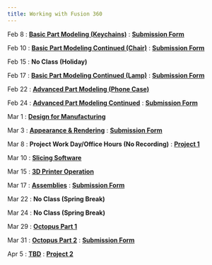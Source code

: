 ```yaml
---
title: Working with Fusion 360
---
```


Feb 8
: [**Basic Part Modeling (Keychains)**](https://youtu.be/y_ni9yVGxfE)
  : [**Submission Form**](https://forms.gle/2vnwh1drkZKrXgAb6)

Feb 10
: [**Basic Part Modeling Continued (Chair)**](https://youtu.be/pEo0I1Ui3wg)
  : [**Submission Form**](https://forms.gle/f3PouRjjoJbCiGMh8)

Feb 15
: **No Class (Holiday)**
  
Feb 17
: [**Basic Part Modeling Continued (Lamp)**](https://youtu.be/9itqjF5Ly9Y)
  : [**Submission Form**](https://forms.gle/Zuc6TyNiyQwXQUaL9)
  
Feb 22
: [**Advanced Part Modeling (Phone Case)**](https://youtu.be/TnHcPZC1MBI)

Feb 24
: [**Advanced Part Modeling Continued**](https://youtu.be/1yXTHEK9Y20)
  : [**Submission Form**](https://forms.gle/U8Ar32CXaCWKeXtG8)

Mar 1
: [**Design for Manufacturing**](https://youtu.be/WSCBP2vM6aA)

Mar 3
: [**Appearance & Rendering**](https://youtu.be/fagPpSvEmBE)
  : [**Submission Form**](https://forms.gle/GxFQ1xknwJjnr2rA7)
  
Mar 8
: **Project Work Day/Office Hours (No Recording)**
  : [**Project 1**](https://docs.google.com/document/d/1BOq6kQ69LxrLCs8owJt43qj1wUVFddW7C1RethPRXbg/edit?usp=sharing)

Mar 10
: [**Slicing Software**](https://youtu.be/Jy6xGf8BhNo)

Mar 15
: [**3D Printer Operation**](https://youtu.be/BGQtV0WbI0c)

Mar 17
: [**Assemblies**](https://youtu.be/978Xc85iDLs)
  : [**Submission Form**](https://forms.gle/Wppa1FriWkhAXinG8)

Mar 22
: **No Class (Spring Break)**

Mar 24
: **No Class (Spring Break)**

Mar 29
: [**Octopus Part 1**](https://youtu.be/VRcNd-Yg6oQ)

Mar 31
: [**Octopus Part 2**](#)
  : [**Submission Form**](#)

Apr 5
: [**TBD**](#)
  : [**Project 2**](#)
